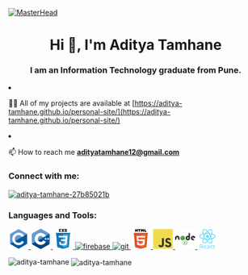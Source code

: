 [![MasterHead](https://www.canva.com/design/DAF7FEJotPY/iDN_zF74kyETL7mwxLnADQ/view?utm_content=DAF7FEJotPY&utm_campaign=designshare&utm_medium=link&utm_source=editor)](https://aditya-tamhane.github.io/personal-site/)
<h1 align="center">Hi 👋, I'm Aditya Tamhane</h1>
<h3 align="center">I am an Information Technology graduate from Pune.</h3>
<img align="right" alt="" width="300" src="https://ameyacloud.in/wp-content/uploads/2022/04/Course-Overview.gif"

- 👨‍💻 All of my projects are available at [https://aditya-tamhane.github.io/personal-site/](https://aditya-tamhane.github.io/personal-site/)

- 📫 How to reach me **adityatamhane12@gmail.com**

<h3 align="left">Connect with me:</h3>
<p align="left">
<a href="https://linkedin.com/in/aditya-tamhane-27b85021b" target="blank"><img align="center" src="https://raw.githubusercontent.com/rahuldkjain/github-profile-readme-generator/master/src/images/icons/Social/linked-in-alt.svg" alt="aditya-tamhane-27b85021b" height="30" width="40" /></a>
</p>

<h3 align="left">Languages and Tools:</h3>
<p align="left"> <a href="https://www.cprogramming.com/" target="_blank" rel="noreferrer"> <img src="https://raw.githubusercontent.com/devicons/devicon/master/icons/c/c-original.svg" alt="c" width="40" height="40"/> </a> <a href="https://www.w3schools.com/cpp/" target="_blank" rel="noreferrer"> <img src="https://raw.githubusercontent.com/devicons/devicon/master/icons/cplusplus/cplusplus-original.svg" alt="cplusplus" width="40" height="40"/> </a> <a href="https://www.w3schools.com/css/" target="_blank" rel="noreferrer"> <img src="https://raw.githubusercontent.com/devicons/devicon/master/icons/css3/css3-original-wordmark.svg" alt="css3" width="40" height="40"/> </a> <a href="https://firebase.google.com/" target="_blank" rel="noreferrer"> <img src="https://www.vectorlogo.zone/logos/firebase/firebase-icon.svg" alt="firebase" width="40" height="40"/> </a> <a href="https://git-scm.com/" target="_blank" rel="noreferrer"> <img src="https://www.vectorlogo.zone/logos/git-scm/git-scm-icon.svg" alt="git" width="40" height="40"/> </a> <a href="https://www.w3.org/html/" target="_blank" rel="noreferrer"> <img src="https://raw.githubusercontent.com/devicons/devicon/master/icons/html5/html5-original-wordmark.svg" alt="html5" width="40" height="40"/> </a> <a href="https://developer.mozilla.org/en-US/docs/Web/JavaScript" target="_blank" rel="noreferrer"> <img src="https://raw.githubusercontent.com/devicons/devicon/master/icons/javascript/javascript-original.svg" alt="javascript" width="40" height="40"/> </a> <a href="https://nodejs.org" target="_blank" rel="noreferrer"> <img src="https://raw.githubusercontent.com/devicons/devicon/master/icons/nodejs/nodejs-original-wordmark.svg" alt="nodejs" width="40" height="40"/> </a> <a href="https://reactjs.org/" target="_blank" rel="noreferrer"> <img src="https://raw.githubusercontent.com/devicons/devicon/master/icons/react/react-original-wordmark.svg" alt="react" width="40" height="40"/> </a> </p>

<p><img align="left" src="https://github-readme-stats.vercel.app/api/top-langs?username=aditya-tamhane&show_icons=true&locale=en&layout=compact" alt="aditya-tamhane" /></p>

<p>&nbsp;<img align="center" src="https://github-readme-stats.vercel.app/api?username=aditya-tamhane&show_icons=true&locale=en" alt="aditya-tamhane" /></p>
